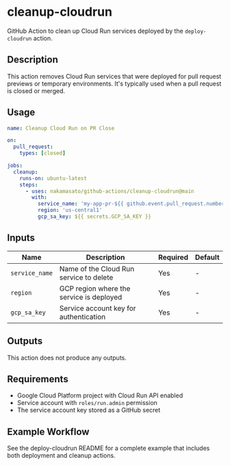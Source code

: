 # cleanup-cloudrun

GitHub Action to clean up Cloud Run services deployed by the `deploy-cloudrun` action.

## Description

This action removes Cloud Run services that were deployed for pull request previews or temporary environments. It's typically used when a pull request is closed or merged.

## Usage

```yaml
name: Cleanup Cloud Run on PR Close

on:
  pull_request:
    types: [closed]

jobs:
  cleanup:
    runs-on: ubuntu-latest
    steps:
      - uses: nakamasato/github-actions/cleanup-cloudrun@main
        with:
          service_name: 'my-app-pr-${{ github.event.pull_request.number }}'
          region: 'us-central1'
          gcp_sa_key: ${{ secrets.GCP_SA_KEY }}
```

## Inputs

| Name | Description | Required | Default |
|------|-------------|----------|---------|
| `service_name` | Name of the Cloud Run service to delete | Yes | - |
| `region` | GCP region where the service is deployed | Yes | - |
| `gcp_sa_key` | Service account key for authentication | Yes | - |

## Outputs

This action does not produce any outputs.

## Requirements

- Google Cloud Platform project with Cloud Run API enabled
- Service account with `roles/run.admin` permission
- The service account key stored as a GitHub secret

## Example Workflow

See the deploy-cloudrun README for a complete example that includes both deployment and cleanup actions.
